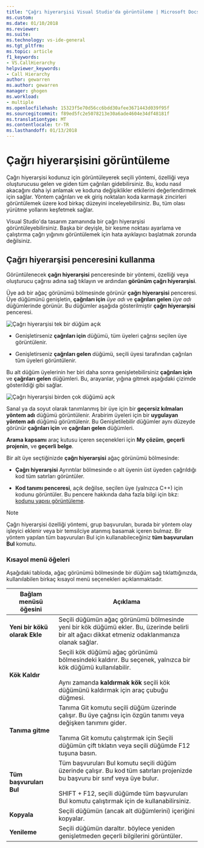 ```yaml
---
title: "Çağrı hiyerarşisi Visual Studio'da görüntüleme | Microsoft Docs"
ms.custom: 
ms.date: 01/10/2018
ms.reviewer: 
ms.suite: 
ms.technology: vs-ide-general
ms.tgt_pltfrm: 
ms.topic: article
f1_keywords:
- VS.CallHierarchy
helpviewer_keywords:
- Call Hierarchy
author: gewarren
ms.author: gewarren
manager: ghogen
ms.workload:
- multiple
ms.openlocfilehash: 15323f5e70d56cc6bdd30afee3671443d039f95f
ms.sourcegitcommit: f89ed5fc2e5078213e30a6ade4604e34df48181f
ms.translationtype: MT
ms.contentlocale: tr-TR
ms.lasthandoff: 01/13/2018
---
```

# <a name="view-call-hierarchy"></a>Çağrı hiyerarşisini görüntüleme

Çağrı hiyerarşisi kodunuz için görüntüleyerek seçili yöntemi, özelliği veya oluşturucusu gelen ve giden tüm çağrıları gidebilirsiniz. Bu, kodu nasıl akacağını daha iyi anlamak ve koduna değişiklikler etkilerini değerlendirmek için sağlar. Yöntem çağrıları ve ek giriş noktaları koda karmaşık zincirleri görüntülemek üzere kod birkaç düzeyini inceleyebilirsiniz. Bu, tüm olası yürütme yollarını keşfetmek sağlar.

Visual Studio'da tasarım zamanında bir çağrı hiyerarşisi görüntüleyebilirsiniz. Başka bir deyişle, bir kesme noktası ayarlama ve çalıştırma çağrı yığınını görüntülemek için hata ayıklayıcı başlatmak zorunda değilsiniz.

## <a name="use-the-call-hierarchy-window"></a>Çağrı hiyerarşisi penceresini kullanma

Görüntülenecek **çağrı hiyerarşisi** penceresinde bir yöntemi, özelliği veya oluşturucu çağrısı adına sağ tıklayın ve ardından **görünüm çağrı hiyerarşisi**.

Üye adı bir ağaç görünümü bölmesinde görünür **çağrı hiyerarşisi** penceresi. Üye düğümünü genişletin, **çağrıları için** *üye adı* ve **çağrıları gelen** *üye adı* düğümlerinde görünür. Bu düğümler aşağıda gösterilmiştir **çağrı hiyerarşisi** penceresi.

![Çağrı hiyerarşisi tek bir düğüm açık](../../ide/reference/media/onenode.png "OneNode")

- Genişletirseniz **çağrıları için** düğümü, tüm üyeleri çağrısı seçilen üye görüntülenir.

- Genişletirseniz **çağrıları gelen** düğümü, seçili üyesi tarafından çağrılan tüm üyeleri görüntülenir.

Bu alt düğüm üyelerinin her biri daha sonra genişletebilirsiniz **çağrıları için** ve **çağrıları gelen** düğümleri. Bu, arayanlar, yığına gitmek aşağıdaki çizimde gösterildiği gibi sağlar.

![Çağrı hiyerarşisi birden çok düğümü açık](../../ide/media/multiplenodes.png "MultipleNodes")

Sanal ya da soyut olarak tanımlanmış bir üye için bir **geçersiz kılmaları yöntem adı** düğümü görüntülenir. Arabirim üyeleri için bir **uygulayan yöntem adı** düğümü görüntülenir. Bu Genişletilebilir düğümler aynı düzeyde görünür **çağrıları için** ve **çağrıları gelen** düğümleri.

**Arama kapsamı** araç kutusu içeren seçenekleri için **My çözüm**, **geçerli projenin**, ve **geçerli belge**.

Bir alt üye seçtiğinizde **çağrı hiyerarşisi** ağaç görünümü bölmesinde:

- **Çağrı hiyerarşisi** Ayrıntılar bölmesinde o alt üyenin üst üyeden çağrıldığı kod tüm satırları görüntüler.

- **Kod tanımı penceresi**, açık değilse, seçilen üye (yalnızca C++) için kodunu görüntüler. Bu pencere hakkında daha fazla bilgi için bkz: [kodunu yapısı görüntüleme](../../ide/viewing-the-structure-of-code.md).

> [!NOTE]
> Çağrı hiyerarşisi özelliği yöntemi, grup başvuruları, burada bir yöntem olay işleyici eklenir veya bir temsilciye atanmış basamak içeren bulmaz. Bir yöntem yapılan tüm başvuruları Bul için kullanabileceğiniz **tüm başvuruları Bul** komutu.

### <a name="shortcut-menu-items"></a>Kısayol menü öğeleri

Aşağıdaki tabloda, ağaç görünümü bölmesinde bir düğüm sağ tıklattığınızda, kullanılabilen birkaç kısayol menü seçenekleri açıklanmaktadır.

|Bağlam menüsü öğesini|Açıklama|
|-----------------------|-----------------|
|**Yeni bir kökü olarak Ekle**|Seçili düğümün ağaç görünümü bölmesinde yeni bir kök düğümü ekler. Bu, üzerinde belirli bir alt ağacı dikkat etmeniz odaklanmanıza olanak sağlar.|
|**Kök Kaldır**|Seçili kök düğümü ağaç görünümü bölmesindeki kaldırır. Bu seçenek, yalnızca bir kök düğümü kullanılabilir.<br /><br /> Aynı zamanda **kaldırmak kök** seçili kök düğümünü kaldırmak için araç çubuğu düğmesi.|
|**Tanıma gitme**|Tanıma Git komutu seçili düğüm üzerinde çalışır. Bu üye çağrısı için özgün tanımı veya değişken tanımını gider.<br /><br /> Tanıma Git komutu çalıştırmak için Seçili düğümün çift tıklatın veya seçili düğümde F12 tuşuna basın.|
|**Tüm başvuruları Bul**|Tüm başvuruları Bul komutu seçili düğüm üzerinde çalışır. Bu kod tüm satırları projenizde bu başvuru bir sınıf veya üye bulur.<br /><br /> SHIFT + F12, seçili düğümde tüm başvuruları Bul komutu çalıştırmak için de kullanabilirsiniz.|
|**Kopyala**|Seçili düğümün (ancak alt düğümlerini) içeriğini kopyalar.|
|**Yenileme**|Seçili düğümün daraltır. böylece yeniden genişletmeden geçerli bilgilerini görüntüler.|